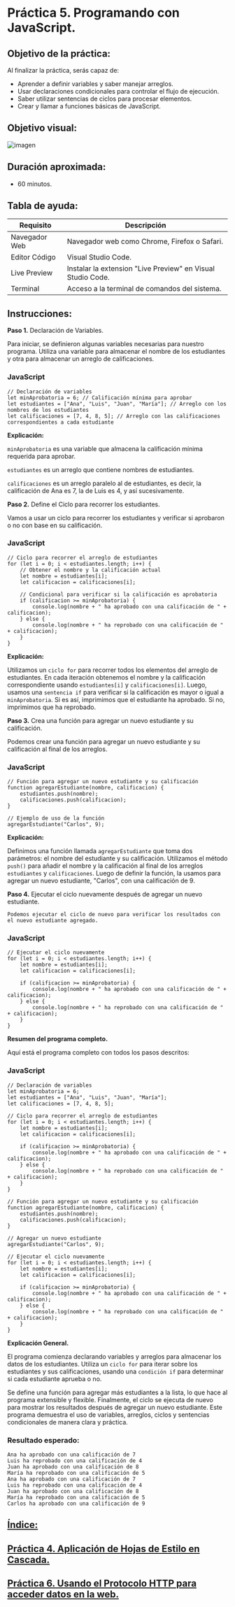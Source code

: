 # Práctica 5. Programando con JavaScript.

## Objetivo de la práctica:
Al finalizar la práctica, serás capaz de:
- Aprender a definir variables y saber manejar arreglos.
- Usar declaraciones condicionales para controlar el flujo de ejecución.
- Saber utilizar sentencias de ciclos para procesar elementos.
- Crear y llamar a funciones básicas de JavaScript.


## Objetivo visual: 

![imagen](../imagenes/capitulo3/funcion_javascript.png)

## Duración aproximada:

- 60 minutos.

## Tabla de ayuda:

| Requisito | Descripción|
| --- | --- |
| Navegador Web | Navegador web como Chrome, Firefox o Safari. |
| Editor Código | Visual Studio Code. |
| Live Preview | Instalar la extension "Live Preview" en Visual Studio Code. |
| Terminal | Acceso a la terminal de comandos del sistema. |

## Instrucciones:

**Paso 1.** Declaración de Variables.

Para iniciar, se definieron algunas variables necesarias para nuestro programa. Utiliza una variable para almacenar el nombre de los estudiantes y otra para almacenar un arreglo de calificaciones.

### JavaScript
```
// Declaración de variables
let minAprobatoria = 6; // Calificación mínima para aprobar
let estudiantes = ["Ana", "Luis", "Juan", "María"]; // Arreglo con los nombres de los estudiantes
let calificaciones = [7, 4, 8, 5]; // Arreglo con las calificaciones correspondientes a cada estudiante
```

**Explicación:**

`minAprobatoria` es una variable que almacena la calificación mínima requerida para aprobar.

`estudiantes` es un arreglo que contiene nombres de estudiantes.

`calificaciones` es un arreglo paralelo al de estudiantes, es decir, la calificación de Ana es 7, la de Luis es 4, y así sucesivamente.

**Paso 2.** Define el Ciclo para recorrer los estudiantes.

Vamos a usar un ciclo para recorrer los estudiantes y verificar si aprobaron o no con base en su calificación.

### JavaScript
```
// Ciclo para recorrer el arreglo de estudiantes
for (let i = 0; i < estudiantes.length; i++) {
    // Obtener el nombre y la calificación actual
    let nombre = estudiantes[i];
    let calificacion = calificaciones[i];
    
    // Condicional para verificar si la calificación es aprobatoria
    if (calificacion >= minAprobatoria) {
        console.log(nombre + " ha aprobado con una calificación de " + calificacion);
    } else {
        console.log(nombre + " ha reprobado con una calificación de " + calificacion);
    }
}
```

**Explicación:**

Utilizamos un `ciclo for` para recorrer todos los elementos del arreglo de estudiantes.
En cada iteración obtenemos el nombre y la calificación correspondiente usando `estudiantes[i]` y `calificaciones[i]`.
Luego, usamos una `sentencia if` para verificar si la calificación es mayor o igual a `minAprobatoria`. Si es así, imprimimos que el estudiante ha aprobado. Si no, imprimimos que ha reprobado.

**Paso 3.** Crea una función para agregar un nuevo estudiante y su calificación.

Podemos crear una función para agregar un nuevo estudiante y su calificación al final de los arreglos.

### JavaScript
```
// Función para agregar un nuevo estudiante y su calificación
function agregarEstudiante(nombre, calificacion) {
    estudiantes.push(nombre);
    calificaciones.push(calificacion);
}

// Ejemplo de uso de la función
agregarEstudiante("Carlos", 9);
```

**Explicación:**

Definimos una función llamada `agregarEstudiante` que toma dos parámetros: el nombre del estudiante y su calificación.
Utilizamos el método `push()` para añadir el nombre y la calificación al final de los arreglos `estudiantes` y `calificaciones`.
Luego de definir la función, la usamos para agregar un nuevo estudiante, "Carlos", con una calificación de 9.

**Paso 4.** Ejecutar el ciclo nuevamente después de agregar un nuevo estudiante.

    Podemos ejecutar el ciclo de nuevo para verificar los resultados con el nuevo estudiante agregado.

### JavaScript
```
// Ejecutar el ciclo nuevamente
for (let i = 0; i < estudiantes.length; i++) {
    let nombre = estudiantes[i];
    let calificacion = calificaciones[i];
    
    if (calificacion >= minAprobatoria) {
        console.log(nombre + " ha aprobado con una calificación de " + calificacion);
    } else {
        console.log(nombre + " ha reprobado con una calificación de " + calificacion);
    }
}
```

**Resumen del programa completo.**

Aquí está el programa completo con todos los pasos descritos:

### JavaScript
```
// Declaración de variables
let minAprobatoria = 6;
let estudiantes = ["Ana", "Luis", "Juan", "María"];
let calificaciones = [7, 4, 8, 5];

// Ciclo para recorrer el arreglo de estudiantes
for (let i = 0; i < estudiantes.length; i++) {
    let nombre = estudiantes[i];
    let calificacion = calificaciones[i];
    
    if (calificacion >= minAprobatoria) {
        console.log(nombre + " ha aprobado con una calificación de " + calificacion);
    } else {
        console.log(nombre + " ha reprobado con una calificación de " + calificacion);
    }
}

// Función para agregar un nuevo estudiante y su calificación
function agregarEstudiante(nombre, calificacion) {
    estudiantes.push(nombre);
    calificaciones.push(calificacion);
}

// Agregar un nuevo estudiante
agregarEstudiante("Carlos", 9);

// Ejecutar el ciclo nuevamente
for (let i = 0; i < estudiantes.length; i++) {
    let nombre = estudiantes[i];
    let calificacion = calificaciones[i];
    
    if (calificacion >= minAprobatoria) {
        console.log(nombre + " ha aprobado con una calificación de " + calificacion);
    } else {
        console.log(nombre + " ha reprobado con una calificación de " + calificacion);
    }
}
```

**Explicación General.**

El programa comienza declarando variables y arreglos para almacenar los datos de los estudiantes.
Utiliza un `ciclo for` para iterar sobre los estudiantes y sus calificaciones, usando una `condición if` para determinar si cada estudiante aprueba o no.
    
Se define una función para agregar más estudiantes a la lista, lo que hace al programa extensible y flexible.
Finalmente, el ciclo se ejecuta de nuevo para mostrar los resultados después de agregar un nuevo estudiante.
Este programa demuestra el uso de variables, arreglos, ciclos y sentencias condicionales de manera clara y práctica.


### Resultado esperado:

    Ana ha aprobado con una calificación de 7
    Luis ha reprobado con una calificación de 4
    Juan ha aprobado con una calificación de 8
    María ha reprobado con una calificación de 5
    Ana ha aprobado con una calificación de 7
    Luis ha reprobado con una calificación de 4
    Juan ha aprobado con una calificación de 8
    María ha reprobado con una calificación de 5
    Carlos ha aprobado con una calificación de 9

## [Índice:](../README.md)<br>
## [Práctica 4. Aplicación de Hojas de Estilo en Cascada.](../Capítulo4/README.md)<br>
## [Práctica 6. Usando el Protocolo HTTP para acceder datos en la web.](../Capítulo6/README.md)<br>
